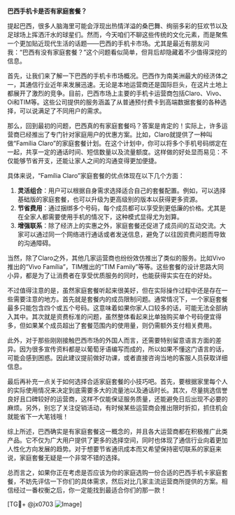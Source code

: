 **巴西手机卡是否有家庭套餐？**

提起巴西，很多人脑海里可能会浮现出热情洋溢的桑巴舞、绚丽多彩的狂欢节以及足球场上挥洒汗水的球星们。然而，今天咱们不聊这些传统的文化元素，而是聚焦一个更加贴近现代生活的话题——巴西的手机卡市场。尤其是最近有朋友问我：“巴西有没有家庭套餐？”这个问题看似简单，但背后却隐藏着不少值得深挖的信息。

首先，让我们来了解一下巴西的手机卡市场概况。巴西作为南美洲最大的经济体之一，其通信行业近年来发展迅速。无论是本地运营商还是国际巨头，在这片土地上都展开了激烈的竞争。目前，巴西市场上主要的手机卡运营商包括Claro、Vivo、Oi和TIM等。这些公司提供的服务涵盖了从普通预付费卡到高端数据套餐的各种选择，可以说满足了不同用户的需求。

那么，回到最初的问题，巴西真的有家庭套餐吗？答案是肯定的！实际上，许多运营商已经推出了专门针对家庭用户的优惠方案。比如，Claro就提供了一种叫做“Família Claro”的家庭套餐计划。在这个计划中，你可以将多个手机号码绑定在一起，共享一定的通话时间、短信数量以及流量额度。这样做的好处显而易见：不仅能够节省开支，还能让家人之间的沟通变得更加便捷。

具体来说，“Família Claro”家庭套餐的优点体现在以下几个方面：

1. **灵活组合**：用户可以根据自身需求选择适合自己的套餐配置。例如，可以选择基础版的家庭套餐，也可以升级为更高级别的版本以获得更多资源。
2. **节省费用**：通过捆绑多个号码，每个成员都可以享受到更低廉的价格。尤其是在全家人都需要使用手机的情况下，这种模式显得尤为划算。
3. **增强联系**：除了经济上的实惠之外，家庭套餐还促进了成员间的互动交流。大家可以通过同一个网络进行通话或者发送信息，避免了以往因资费问题而导致的沟通障碍。

当然，除了Claro之外，其他几家运营商也纷纷效仿推出了类似的服务。比如Vivo推出的“Vivo Família”，TIM推出的“TIM Family”等等。这些套餐的设计思路大同小异，都是为了让消费者在享受优质服务的同时，也能获得实实在在的好处。

不过值得注意的是，虽然家庭套餐听起来很美好，但在实际操作过程中还是存在一些需要注意的地方。首先就是套餐内的成员限制问题。通常情况下，一个家庭套餐最多只能包含四个或五个号码。这意味着如果你家人口较多的话，可能无法全部纳入其中。其次就是资费标准的问题，虽然整体看起来比单独购买单个号码便宜得多，但如果某个成员超出了套餐范围内的使用量，则仍需额外支付相关费用。

此外，对于那些刚刚接触巴西市场的外国人而言，还需要特别留意语言方面的差异。因为很多宣传资料都是以葡萄牙语编写而成的，所以如果不懂这门语言的话，可能会感到困惑。因此建议提前做好功课，或者直接咨询当地的客服人员获取详细信息。

最后再补充一点关于如何选择合适家庭套餐的小技巧吧。首先，要根据家里每个人的实际使用情况来决定到底需要多大的流量池以及通话时长。其次，尽量挑选信誉良好且口碑较好的运营商，这样不仅能保证服务质量，还能避免日后出现不必要的麻烦。另外，别忘了关注促销活动，有时候某些运营商会推出限时折扣，抓住机会就能省下一大笔钱哦！

综上所述，巴西确实是有家庭套餐这一概念的，并且各大运营商都在积极推广此类产品。它不仅为广大用户提供了更多的选择空间，同时也体现了通信行业向着更加人性化方向发展的趋势。对于想要节省通讯成本而又希望保持密切联系的家庭来说，家庭套餐无疑是一个非常不错的选择。

总而言之，如果你正在考虑是否应该为你的家庭选购一份合适的巴西手机卡家庭套餐，不妨先评估一下你们的具体需求，然后对比几家主流运营商所提供的方案。相信经过一番权衡之后，你一定能找到最适合你们的那一款！

[TG💪+ @jx0703 ![Image](https://github.com/user-attachments/assets/dbca1d08-cadb-493c-b0ec-ad6f7a83f270)]